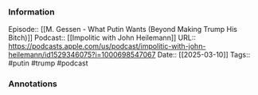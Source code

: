 ### Information

Episode:: [[M. Gessen - What Putin Wants (Beyond Making Trump His Bitch)]]
Podcast:: [[Impolitic with John Heilemann]]
URL:: https://podcasts.apple.com/us/podcast/impolitic-with-john-heilemann/id1529346075?i=1000698547067
Date:: [[2025-03-10]]
Tags:: #putin #trump 
#podcast


### Annotations

